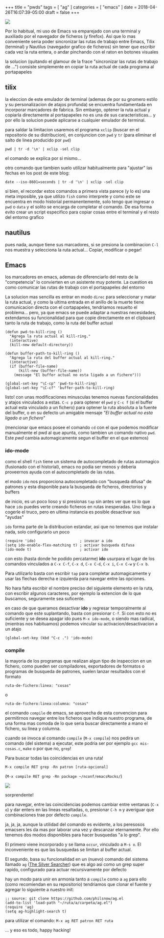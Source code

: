 +++
title      = "pwds"
tags       = [ "ag" ]
categories = [ "emacs" ]
date       = 2018-04-26T16:07:39-05:00
draft      = false
+++

![](/img/kn1u1lt5t0dz.jpg)

Por lo habitual, mi uso de Emacs va emparejado con una terminal y auxiliado por
el navegador de ficheros (y firefox). Asi que lo mas conveniente seria poder
sincronizar las rutas de trabajo entre Emacs, Tilix (terminal) y
Nautilus (navegador grafico de ficheros) sin tener que escribir cada vez la ruta
entera, o andar pinchando con el raton en botones visuales

la solucion (quitando el glamour de la frace "sincronizar las rutas de
trabajo de ...") consiste simplemente en copiar la ruta actual de cada programa
al portapapeles

## tilix

la eleccion de este emulador de terminal (ademas de por su gnomero estilo y su
personalizacion de atajos profunda) se encuentra fundamentada en incorporar
marcadores de fabrica. Sin embargo, optener la ruta actual y copiarla
directamente al portapapeles no es una de sus caracteristicas... y por ello
la solucion puede aplicarse a cualquier emulador de terminal.

para saldar la limitacion usaremos el programa `xclip` (buscar
en el repositorio de su distribucion), en conjuncion con `pwd` y `tr` (para
eliminar el salto de linea producido por `pwd`)

    pwd | tr -d '\n' | xclip -sel clip

el comando se explica por si mismo...

otro comando que tambien suelo utilizar habitualmente para "ajustar" las fechas
en los post de este blog:

    date --iso-8601=seconds | tr -d '\n' | xclip -sel clip

si bien, el recordar estos comandos a primera vista parece (y lo es) una meta
imposible, ya que utilizo `fish` como interprete y como este se encuentra en
modo historial permanentemente, solo tengo que ingresar o `pwd` o `data` y el
solito se encarga de completar el comando. De esa forma evito crear un script
especifico para copiar cosas entre el terminal y el resto del entorno grafico

## nautilus

pues nada, aunque tiene sus marcadores, si se presiona la combinacion `C-l` nos
muestra y selecciona la ruta actual... Copiar, modificar o pegar!

## Emacs

los marcadores en emacs, ademas de diferenciarlo del resto de la "competencia"
lo convierten en un asistente muy potente. La cuestion es como comunicar las
rutas de trabajo con el portapapeles del entorno

La solucion mas sencilla es entrar en modo `direc` para seleccionar y matar la
ruta actual, y como la ultima entrada en el anillo de la muerte tiene
comunicacion directa con el cortapapeles, tendriamos resuelto el
problema... pero, ya que emacs se puede adaptar a nuestras necesidades,
extendamos su funcionalidad para que copie directamente en el clipboard tanto la ruta
de trabajo, como la ruta del buffer actual


```
(defun pwd-to-kill-ring ()
  "Agrega la ruta actual al kill-ring."
  (interactive)
  (kill-new default-directory))

(defun buffer-path-to-kill-ring ()
  "Agrega la ruta del buffer actual al kill-ring."
  (interactive)
  (if (buffer-file-name)
      (kill-new (buffer-file-name))
    (message "El buffer actual no esta ligado a un fichero")))

(global-set-key "\C-cp" 'pwd-to-kill-ring)
(global-set-key "\C-cf" 'buffer-path-to-kill-ring)
```

listo! con unas modificaciones minusculas tenemos nuevas funcionalidades y
atajos vinculados a estas. `C-c p` para optener el `pwd` y `C-c f` (si el
buffer actual esta vinculado a un fichero) para optener la ruta absoluta a la
fuente del buffer, o en su defecto un amigable mensaje *"El buffer actual no esta ligado a un fichero"*

(mencionar que emacs posee el comando `cd` con el que podemos modificar
manualmente el pwd al que apunta, como tambien un comando nativo
`pwd`. Este *pwd* cambia automagicamente segun el buffer en el que estemos)

### ido-mode

como el shell `fish` tiene un sistema de autocompletado de rutas automagico (fusionado con
el historial), emacs no podia ser menos y deberia proveernos ayuda con
el autocompletado de las rutas.

el modo `ido` nos proporciona autocompletado con "busqueda difusa" de patrones y
esta disponible para la busqueda de ficheros, directorios y buffers

de inicio, es un poco lioso y si presionas `tap` sin antes ver que es lo que
hace `ido` puedes verte creando ficheros en rutas inesperadas. Uno llega a
cogerle el truco, pero en ultima instancia es posible desactivar sus "ayudas"

`ido` forma parte de la distribucion estandar, asi que no tenemos que instalar
nada, solo configurarlo un poco

```
(require 'ido)                    ; invocar a ido
(setq ido-enable-flex-matching t) ; activar busqueda difusa
(ido-mode t)                      ; activar ido
```

con esto (hasta donde he podido percatarme) **ido** usurpara el lugar de los
comandos vinculados a `C-x C-f`, `C-x d`, `C-x C-d`, `C-x i`, `C-x C-w` y `C-x b`.

Para utilizarlo basta con escribir `tap` para completar automagicamente y usar
las flechas derecha e izquierda para navegar entre las opciones.

No hara falta escribir el nombre preciso del siguiente elemento en la ruta, con
escribir algunos caracteres, por ejemplo la extencion de lo que buscamos, seguramente
sea suficente.

en caso de que queramos desactivar **ido** y regresar temporalmente al comando
que este suplantando, basta con presionar `C-f`. Si con esto no es suficiente y
se desea apagar ido pues `M-x ido-mode`, o siendo mas radical, (mientras nos
habituamos) podemos vincular su activacion/desactivacion a un atajo

```
(global-set-key (kbd "C-c .") 'ido-mode)
```

### compile

la mayoria de los programas que realizan algun tipo de inspeccion en un fichero,
como pueden ser compiladores, exportadores de formatos o programas de busqueda
de patrones, suelen lanzar resultados con el formato

```
ruta-de-fichero:linea: "cosas"
```
o

```
ruta-de-fichero:linea:columna: "cosas"
```

el comando `compile` de emacs, se aprovecha de esta convencion para permitirnos
navegar entre los ficheros que indique nuestro programa, de una forma
mas comoda de lo que seria buscar directamente a mano el fichero, su linea y columna.

cuando se invoca al comando `compile` (`M-x compile`) nos pedira un comando (del
sistema) a ejecutar, este podria ser por ejemplo `gcc mis-cosas.c`, `make` o por
que no, `grep`!

Para buscar todas las coincidencias en una ruta!

```
M-x compile RET grep -Rn patron [ruta-opcional]
```

(`M-x compile RET grep -Rn package ~/nconf/emacsRocks/`)

![](/img/emacs-grep.png)

sorprendente!

para navegar, entre las coincidencias podemos cambiar entre ventanas (`C-x o`) y dar enters en las
lineas resaltadas, o, presionar `C-h m` y averiguar que combinaciones trae por
defecto `compile`.

ja, ja, ja, aunque la utilidad del comando es evidente, a los peresosos emacsers les
da mas por laborar una vez y descanzar eternamente. Por ello tenemos dos modos
disponibles para hacer busquedas "a lo grep".

El primero viene incorporado y se llama `occur`, vinculado a `M-s
o`. El inconveniente es que las busquedas se limitan al buffer actual.

El segundo, basa su funcionalidad en un (nuevo) comando del sistema llamado `ag` ([The Silver Searcher](https://github.com/ggreer/the_silver_searcher))
que es algo asi como un grep super rapido, configurado para actuar
recursivamente por defecto

hay un modo para unir en armonia tanto a `compile` como a `ag` para ello (como
recomiendan en su repositorio) tendriamos que clonar el fuente y agregar lo
siguiente a nuestro init:

```
;; source: git clone https://github.com/philsnow/ag.el
(add-to-list 'load-path "~/ruta/a/carpeta/ag.el")
(require 'ag)
(setq ag-highlight-search t)
```

para utilizar el comando: `M-x ag RET patron RET ruta`

... y eso es todo, happy hacking!
